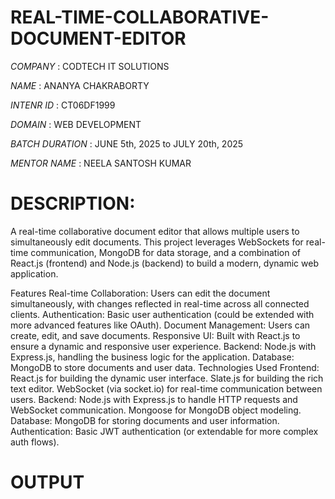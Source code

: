 # REAL-TIME-COLLABORATIVE-DOCUMENT-EDITOR
*COMPANY* : CODTECH IT SOLUTIONS

*NAME* : ANANYA CHAKRABORTY

*INTENR ID* : CT06DF1999

*DOMAIN* : WEB DEVELOPMENT

*BATCH DURATION* : JUNE 5th, 2025 to JULY 20th, 2025

*MENTOR NAME* : NEELA SANTOSH KUMAR

# DESCRIPTION:

A real-time collaborative document editor that allows multiple users to simultaneously edit documents. This project leverages WebSockets for real-time communication, MongoDB for data storage, and a combination of React.js (frontend) and Node.js (backend) to build a modern, dynamic web application.

Features Real-time Collaboration: Users can edit the document simultaneously, with changes reflected in real-time across all connected clients. Authentication: Basic user authentication (could be extended with more advanced features like OAuth). Document Management: Users can create, edit, and save documents. Responsive UI: Built with React.js to ensure a dynamic and responsive user experience. Backend: Node.js with Express.js, handling the business logic for the application. Database: MongoDB to store documents and user data. Technologies Used Frontend: React.js for building the dynamic user interface. Slate.js for building the rich text editor. WebSocket (via socket.io) for real-time communication between users. Backend: Node.js with Express.js to handle HTTP requests and WebSocket communication. Mongoose for MongoDB object modeling. Database: MongoDB for storing documents and user information. Authentication: Basic JWT authentication (or extendable for more complex auth flows).

# OUTPUT


